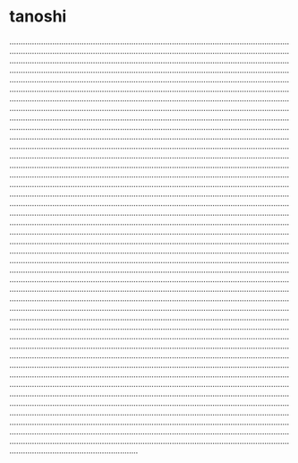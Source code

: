 # tanoshi
.............................................................................................................................................................................................................................................................................................................................................................................................................................................................................................................................................................................................................................................................................................................................................................................................................................................................................................................................................................................................................................................................................................................................................................................................................................................................................................................................................................................................................................................................................................................................................................................................................................................................................................................................................................................................................................................................................................................................................................................................................................................................................................................................................................................................................................................................................................................................................................................................................................................................................................................................................................................................................................................................................................................................................................................................................................................................................................................................................................................................................................................................................................................................................................................................................................................................................................................................................................................................................................................................................................................................................................................................................................................................................................................................................................................................................................................................................................................................................................................................................................................................................................................................................................................................................................................................................................................................................................................................................................................................................................................................................................................................................................................................................................................................................................................................................................................................................................................................................................................................................................................................................................................................................................................................................................................................................................................................................................................................................................................................................................................................................................................................................